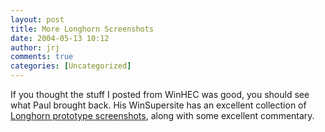 ```yaml
---
layout: post
title: More Longhorn Screenshots
date: 2004-05-13 10:12
author: jrj
comments: true
categories: [Uncategorized]
---
```

If you thought the stuff I posted from WinHEC was good, you should see what Paul brought back. His WinSupersite has an excellent collection of <a href="http://www.winsupersite.com/showcase/longhorn_winhec_proto.asp" target="_blank">Longhorn prototype screenshots</a>, along with some excellent commentary.
